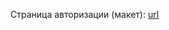 Страница авторизации (макет): [url](https://elements.envato.com/login-page-template-1-1-X6NUEUU/preview)

